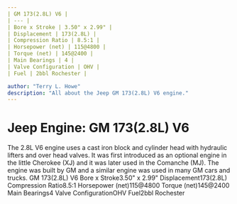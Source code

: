 ```yaml
---
| GM 173(2.8L) V6 |
| --- |
| Bore x Stroke | 3.50" x 2.99" |
| Displacement | 173(2.8L) |
| Compression Ratio | 8.5:1 |
| Horsepower (net) | 115@4800 |
| Torque (net) | 145@2400 |
| Main Bearings | 4 |
| Valve Configuration | OHV |
| Fuel | 2bbl Rochester |

author: "Terry L. Howe"
description: "All about the Jeep GM 173(2.8L) V6 engine."
---
```


# Jeep Engine: GM 173(2.8L) V6
The 2.8L V6 engine uses a cast iron block and cylinder head with
hydraulic lifters and over head valves.  It was first introduced
as an optional engine in the little Cherokee (XJ) and it was later
used in the Comanche (MJ).  The engine was built by GM and a similar
engine was used in many GM cars and trucks.
GM 173(2.8L) V6
Bore x Stroke3.50" x 2.99"
Displacement173(2.8L)
Compression Ratio8.5:1
Horsepower (net)115@4800
Torque (net)145@2400
Main Bearings4
Valve ConfigurationOHV
Fuel2bbl Rochester